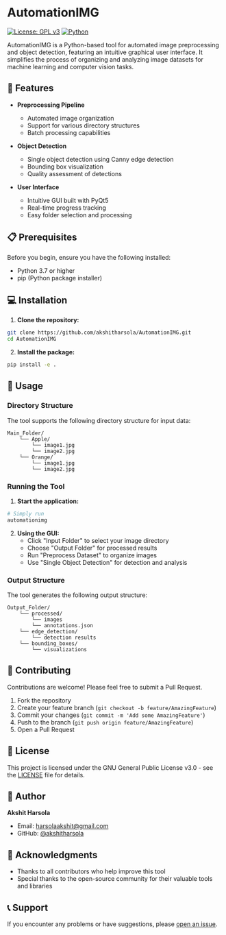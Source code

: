 # AutomationIMG

[![License: GPL v3](https://img.shields.io/badge/License-GPLv3-blue.svg)](https://www.gnu.org/licenses/gpl-3.0)
[![Python](https://img.shields.io/badge/python-3.7+-blue.svg)](https://www.python.org/downloads/)

AutomationIMG is a Python-based tool for automated image preprocessing and object detection, featuring an intuitive graphical user interface. It simplifies the process of organizing and analyzing image datasets for machine learning and computer vision tasks.

## 🚀 Features

- **Preprocessing Pipeline**
  - Automated image organization
  - Support for various directory structures
  - Batch processing capabilities

- **Object Detection**
  - Single object detection using Canny edge detection
  - Bounding box visualization
  - Quality assessment of detections

- **User Interface**
  - Intuitive GUI built with PyQt5
  - Real-time progress tracking
  - Easy folder selection and processing

## 📋 Prerequisites

Before you begin, ensure you have the following installed:
- Python 3.7 or higher
- pip (Python package installer)

## 💻 Installation

1. **Clone the repository:**
```bash
git clone https://github.com/akshitharsola/AutomationIMG.git
cd AutomationIMG
```

2. **Install the package:**
```bash
pip install -e .
```

## 📖 Usage

### Directory Structure
The tool supports the following directory structure for input data:
```
Main_Folder/
    └── Apple/
        └── image1.jpg
        └── image2.jpg
    └── Orange/
        └── image1.jpg
        └── image2.jpg
```

### Running the Tool
1. **Start the application:**
```python
# Simply run
automationimg
```

2. **Using the GUI:**
   - Click "Input Folder" to select your image directory
   - Choose "Output Folder" for processed results
   - Run "Preprocess Dataset" to organize images
   - Use "Single Object Detection" for detection and analysis

### Output Structure
The tool generates the following output structure:
```
Output_Folder/
    └── processed/
        └── images
        └── annotations.json
    └── edge_detection/
        └── detection results
    └── bounding_boxes/
        └── visualizations
```

## 🤝 Contributing

Contributions are welcome! Please feel free to submit a Pull Request.

1. Fork the repository
2. Create your feature branch (`git checkout -b feature/AmazingFeature`)
3. Commit your changes (`git commit -m 'Add some AmazingFeature'`)
4. Push to the branch (`git push origin feature/AmazingFeature`)
5. Open a Pull Request

## 📄 License

This project is licensed under the GNU General Public License v3.0 - see the [LICENSE](LICENSE) file for details.

## 👤 Author

**Akshit Harsola**
- Email: harsolaakshit@gmail.com
- GitHub: [@akshitharsola](https://github.com/akshitharsola)

## 🙏 Acknowledgments

- Thanks to all contributors who help improve this tool
- Special thanks to the open-source community for their valuable tools and libraries

## 📞 Support

If you encounter any problems or have suggestions, please [open an issue](https://github.com/akshitharsola/AutomationIMG/issues).
